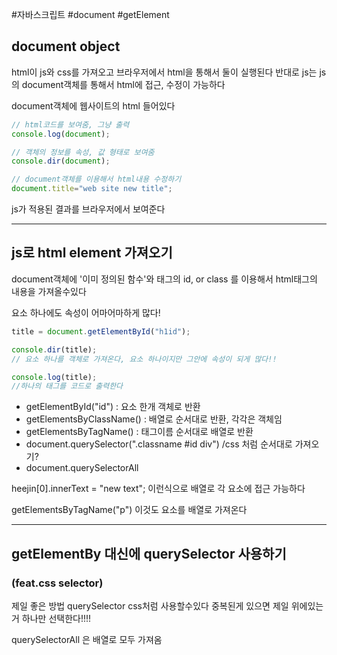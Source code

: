 #자바스크립트 #document #getElement

## document object

html이 js와 css를 가져오고 브라우저에서 html을 통해서 둘이 실행된다 
반대로 js는 js의 document객체를 통해서 html에 접근, 수정이 가능하다

document객체에 웹사이트의 html 들어있다

```javascript
// html코드를 보여줌, 그냥 출력
console.log(document);

// 객체의 정보를 속성, 값 형태로 보여줌
console.dir(document);

// document객체를 이용해서 html내용 수정하기
document.title="web site new title";
```


js가 적용된 결과를 브라우저에서 보여준다

---

## js로 html element 가져오기

document객체에 '이미 정의된 함수'와 태그의 id, or class 를 이용해서 html태그의 내용을 가져올수있다

요소 하나에도 속성이 어마어마하게 많다!
```javascript
title = document.getElementById("h1id");

console.dir(title);
// 요소 하나를 객체로 가져온다, 요소 하나이지만 그안에 속성이 되게 많다!!

console.log(title);
//하나의 태그를 코드로 출력한다
```


- getElementById("id") : 요소 한개 객체로 반환
- getElementsByClassName() : 배열로 순서대로 반환, 각각은 객체임
- getElementsByTagName() : 태그이름 순서대로 배열로 반환
- document.querySelector(".classname \#id div")   /css 처럼 순서대로 가져오기?
- document.querySelectorAll

heejin[0].innerText = "new text";
이런식으로 배열로 각 요소에 접근 가능하다

getElementsByTagName("p") 이것도 요소를 배열로 가져온다

---

## getElementBy 대신에 querySelector 사용하기
### (feat.css selector)


제일 좋은 방법 querySelector
css처럼 사용할수있다
중복된게 있으면 제일 위에있는거 하나만 선택한다!!!!

querySelectorAll 은 배열로 모두 가져옴

